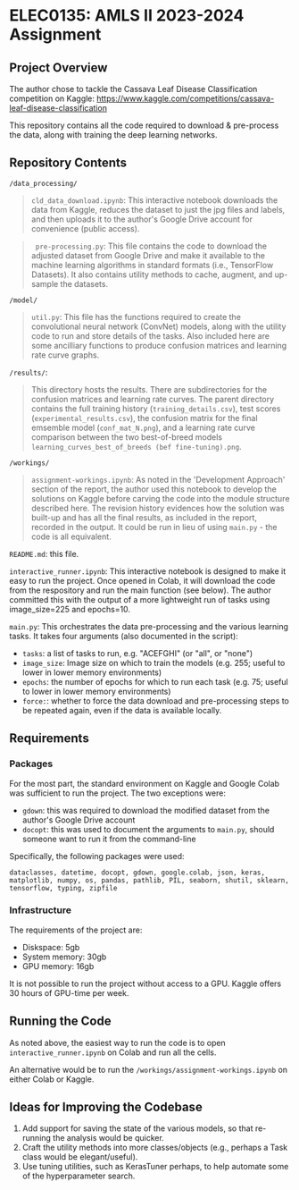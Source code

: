 # ELEC0135: AMLS II 2023-2024 Assignment

## Project Overview

The author chose to tackle the Cassava Leaf Disease Classification competition on Kaggle: https://www.kaggle.com/competitions/cassava-leaf-disease-classification

This repository contains all the code required to download & pre-process the data, along with training the deep learning networks.

## Repository Contents

`/data_processing/`
> `cld_data_download.ipynb`: This interactive notebook downloads the data from Kaggle, reduces the dataset to just the jpg files and labels, and then uploads it to the author's Google Drive account for convenience (public access).

>` pre-processing.py`: This file contains the code to download the adjusted dataset from Google Drive and make it available to the machine learning algorithms in standard formats (i.e., TensorFlow Datasets).  It also contains utility methods to cache, augment, and up-sample the datasets.

`/model/`
> `util.py`: This file has the functions required to create the convolutional neural network (ConvNet) models, along with the utility code to run and store details of the tasks.  Also included here are some ancilliary functions to produce confusion matrices and learning rate curve graphs.

`/results/`:
> This directory hosts the results.  There are subdirectories for the confusion matrices and learning rate curves.  The parent directory contains the full training history (`training_details.csv`), test scores (`experimental_results.csv`), the confusion matrix for the final emsemble model (`conf_mat_N.png`), and a learning rate curve comparison between the two best-of-breed models `learning_curves_best_of_breeds (bef fine-tuning).png`.

`/workings/`
> `assignment-workings.ipynb`: As noted in the 'Development Approach' section of the report, the author used this notebook to develop the solutions on Kaggle before carving the code into the module structure described here.  The revision history evidences how the solution was built-up and has all the final results, as included in the report, recorded in the output.  It could be run in lieu of using `main.py` - the code is all equivalent.

`README.md`: this file.

`interactive_runner.ipynb`: This interactive notebook is designed to make it easy to run the project.  Once opened in Colab, it will download the code from the respository and run the main function (see below).  The author committed this with the output of a more lightweight run of tasks using image_size=225 and epochs=10.

`main.py`: This orchestrates the data pre-processing and the various learning tasks. It takes four arguments (also documented in the script):
  * `tasks`: a list of tasks to run, e.g. "ACEFGHI" (or "all", or "none")
  * `image_size`: Image size on which to train the models (e.g. 255; useful to lower in lower memory environments)
  * `epochs`: the number of epochs for which to run each task (e.g. 75; useful to lower in lower memory environments)
  * `force:`: whether to force the data download and pre-processing steps to be repeated again, even if the data is available locally.

## Requirements

### Packages

For the most part, the standard environment on Kaggle and Google Colab was sufficient to run the project.  The two exceptions were:
  * `gdown`: this was required to download the modified dataset from the author's Google Drive account
  * `docopt`: this was used to document the arguments to `main.py`, should someone want to run it from the command-line

Specifically, the following packages were used:

`dataclasses, datetime, docopt, gdown, google.colab, json, keras, matplotlib, numpy, os, pandas, pathlib, PIL, seaborn, shutil, sklearn, tensorflow, typing, zipfile`

### Infrastructure

The requirements of the project are:

* Diskspace: 5gb
* System memory: 30gb
* GPU memory: 16gb

It is not possible to run the project without access to a GPU.  Kaggle offers 30 hours of GPU-time per week.

## Running the Code

As noted above, the easiest way to run the code is to open `interactive_runner.ipynb` on Colab and run all the cells.

An alternative would be to run the `/workings/assignment-workings.ipynb` on either Colab or Kaggle.

## Ideas for Improving the Codebase

1. Add support for saving the state of the various models, so that re-running the analysis would be quicker.
2. Craft the utility methods into more classes/objects (e.g., perhaps a Task class would be elegant/useful).
3. Use tuning utilities, such as KerasTuner perhaps, to help automate some of the hyperparameter search.
